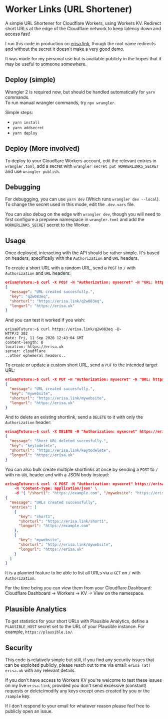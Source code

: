 # Worker Links (URL Shortener)

A simple URL Shortener for Cloudflare Workers, using Workers KV. Redirect short URLs at the edge of the Cloudflare network to keep latency down and access fast!

I run this code in production on [erisa.link](https://erisa.link/example), though the root name redirects and without the secret it doesn't make a very good demo.

It was made for my personal use but is available publicly in the hopes that it may be useful to someone somewhere.

## Deploy (simple)

Wrangler 2 is required now, but should be handled automatically for `yarn` commands.  
To run manual wrangler commands, try `npx wrangler`.

Simple steps:

- `yarn install`
- `yarn addsecret`
- `yarn deploy`

## Deploy (More involved)

To deploy to your Cloudflare Workers account, edit the relevant entries in `wrangler.toml`, add a secret with `wrangler secret put WORKERLINKS_SECRET` and use `wrangler publish`.

## Debugging

For debuggging, you can use `yarn dev` (Which runs `wrangler dev --local`). To change the secret used in this mode, edit the `.dev.vars` file.

You can also debug on the edge with `wrangler dev`, though you will need to first configure a prepview namespace in `wrangler.toml` and add the `WORKERLINKS_SECRET` secret to the Worker.

## Usage

Once deployed, interacting with the API should be rather simple. It's based on headers, specifically with the `Authorization` and `URL` headers.

To create a short URL with a random URL, send a `POST` to `/` with `Authorization` and `URL` headers:

```json
erisa@Tuturu:~$ curl -X POST -H "Authorization: mysecret" -H "URL: https://erisa.uk" https://erisa.link/
{
  "message": "URL created succesfully.",
  "key": "q2w083eq",
  "shorturl": "https://erisa.link/q2w083eq",
  "longurl": "https://erisa.uk"
}
```

And you can test it worked if you wish:

```http
erisa@Tuturu:~$ curl https://erisa.link/q2w083eq -D-
HTTP/2 302
date: Fri, 11 Sep 2020 12:43:04 GMT
content-length: 0
location: https://erisa.uk
server: cloudflare
..other ephemeral headers..
```

To create or update a custom short URL, send a `PUT` to the intended target URL:

```json
erisa@Tuturu:~$ curl -X PUT -H "Authorization: mysecret" -H "URL: https://erisa.uk" https://erisa.link/mywebsite
{
  "message": "URL created succesfully.",
  "key": "mywebsite",
  "shorturl": "https://erisa.link/mywebsite",
  "longurl": "https://erisa.uk"
}
```

And to delete an existing shortlink, send a `DELETE` to it with only the `Authorization` header:

```json
erisa@Tuturu:~$ curl -X DELETE -H "Authorization: mysecret" https://erisa.link/keytodelete
{
  "message": "Short URL deleted succesfully.",
  "key": "keytodelete",
  "shorturl": "https://erisa.link/keytodelete",
  "longurl": "https://erisa.uk"
}
```

You can also bulk create multiple shortlinks at once by sending a `POST` to `/` with no `URL` header and with a JSON body instead:

```json
erisa@Tuturu:~$ curl -X POST -H "Authorization: mysecret" https://erisa.link/ \
    -H 'Content-Type: application/json' \
    -d '{ "/short1": "https://example.com", "/mywebsite": "https://erisa.uk" }'
{
  "message": "URLs created successfully",
  "entries": [
    {
      "key": "short1",
      "shorturl": "https://erisa.link/short1",
      "longurl": "https://example.com"
    },
    {
      "key": "mywebsite",
      "shorturl": "http://erisa.link/mywebsite",
      "longurl": "https://erisa.uk"
    }
  ]
}
```

It is a planned feature to be able to list all URLs via a `GET` on `/` with `Authorization`.

For the time being you can view them from your Cloudflare Dashboard:
Cloudflare Dashboard -> Workers -> KV -> View on the namespace.

## Plausible Analytics

To get statistics for your short URLs with Plausible Analytics, define a `PLAUSIBLE_HOST` secret set to the URL of your Plausible instance. For example, `https://plausible.io/`.

## Security

This code is relatively simple but still, if you find any security issues that can be exploited publicly, please reach out to me via email: `erisa (at) erisa.uk` with any relevant details.

If you don't have access to Workers KV you're welcome to test these issues on my live `erisa.link`, provided you don't send excessive (constant) requests or delete/modify any keys except ones created by you or the `/sample` key.

If I don't respond to your email for whatever reason please feel free to publicly open an issue.

```

```

